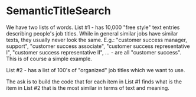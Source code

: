 # SemanticTitleSearch

We have two lists of words.
List #1 - has 10,000 "free style" text entries describing people's job titles. While in general similar jobs have similar texts, they usually never look the same.
E.g.: "customer success manager, support", "customer success associate", "customer success representative I", "customer success representative II", ... - are all "customer success". This is of course a simple example.

List #2 - has a list of 100's of "organized" job titles which we want to use.

The ask is to build the code that for each item in List #1 finds what is the item in List #2 that is the most similar in terms of text and meaning.
